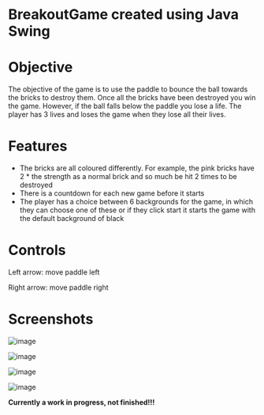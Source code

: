 # BreakoutGame created using **Java Swing**
# Objective
The objective of the game is to use the paddle to bounce the ball towards the bricks to destroy them. Once all the bricks have been destroyed you win the game.
However, if the ball falls below the paddle you lose a life. The player has 3 lives and loses the game when they lose all their lives.
# Features
- The bricks are all coloured differently. For example, the pink bricks have 2 * the strength as a normal brick and so much be hit 2 times to be destroyed
- There is a countdown for each new game before it starts 
- The player has a choice between 6 backgrounds for the game, in which they can choose one of these or if they click start it starts the game with the default background of black
# Controls
Left arrow: move paddle left

Right arrow: move paddle right 

# Screenshots 
![image](https://user-images.githubusercontent.com/41571606/187329406-4977aa99-06d3-4cd6-88a9-f9343aaf5760.png)

![image](https://user-images.githubusercontent.com/41571606/187329823-a0ba751b-1b81-49d7-9439-75aff0c40910.png)

![image](https://user-images.githubusercontent.com/41571606/187321219-5c4fd9bc-0bb4-4715-868a-b99ee559bda7.png)

![image](https://user-images.githubusercontent.com/41571606/187321302-2fd32b5c-00fe-4749-8dbb-44e8fa824e66.png)

**Currently a work in progress, not finished!!!**
